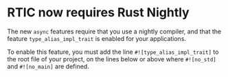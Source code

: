 # RTIC now requires Rust Nightly

The new `async` features require that you use a nightly compiler, and that the feature `type_alias_impl_trait` is enabled for your applications.

To enable this feature, you must add the line `#![type_alias_impl_trait]` to the root file of your project, on the lines below or above where `#![no_std]` and `#![no_main]` are defined.